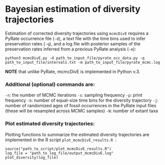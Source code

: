 # Bayesian estimation of diversity trajectories

Estimation of corrected diversity trajectories using `mcmcDivE` requires a PyRate occurrence file (`-d`), a text file with the time bins used to infer preservation rates (`-q`), and a log file with posterior samples of the preservation rates inferred from a previous PyRate analysis (`-m`):

`python3 mcmcDivE.py -d path_to_input_file/pyrate_occ_data.py -q path_to_input_file/intervals.txt -m path_to_input_file/pyrate_mcmc.log`

**NOTE** that unlike PyRate, mcmcDivE is implemented in Python v.3. 

### Additional (optional) commands are:  
`-n`: the number of MCMC iterations
`-s`: sampling frequency
`-p`: print frequency
`-b`: number of equal-size time bins for the diversity trajectory
`-j`: number of randomized ages of fossil occurrences in the PyRate input files (these will be resampled across MCMC samples)
`-N`: number of extant taxa

### Plot estimated diversity trajectories:

Plotting functions to summarize the estimated diversity trajectories are implemented in the R script `plot_mcmcDivE_results.R `:  

```
source("path_to_script/plot_mcmcDivE_results.R")
log_file = "path_to_log_file/output_mcmcDivE.log"
plot_diversity(log_file)
```

























